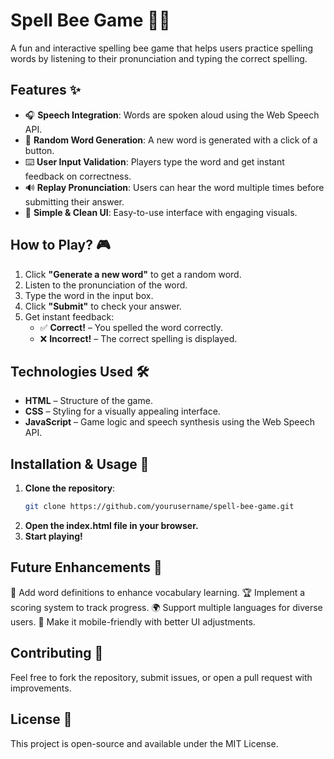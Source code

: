 # Spell Bee Game 🐝🎤

A fun and interactive spelling bee game that helps users practice spelling words by listening to their pronunciation and typing the correct spelling.

## Features ✨

- 🎧 **Speech Integration**: Words are spoken aloud using the Web Speech API.
- 🎲 **Random Word Generation**: A new word is generated with a click of a button.
- ⌨️ **User Input Validation**: Players type the word and get instant feedback on correctness.
- 🔊 **Replay Pronunciation**: Users can hear the word multiple times before submitting their answer.
- 🎨 **Simple & Clean UI**: Easy-to-use interface with engaging visuals.

## How to Play? 🎮

1. Click **"Generate a new word"** to get a random word.
2. Listen to the pronunciation of the word.
3. Type the word in the input box.
4. Click **"Submit"** to check your answer.
5. Get instant feedback:
   - ✅ **Correct!** – You spelled the word correctly.
   - ❌ **Incorrect!** – The correct spelling is displayed.

## Technologies Used 🛠️

- **HTML** – Structure of the game.
- **CSS** – Styling for a visually appealing interface.
- **JavaScript** – Game logic and speech synthesis using the Web Speech API.

## Installation & Usage 🚀

1. **Clone the repository**:
   ```bash
   git clone https://github.com/yourusername/spell-bee-game.git 


2. **Open the index.html file in your browser.**
3. **Start playing!**


## Future Enhancements 🔮

📖 Add word definitions to enhance vocabulary learning.
🏆 Implement a scoring system to track progress.
🌍 Support multiple languages for diverse users.
📱 Make it mobile-friendly with better UI adjustments.

## Contributing 🤝

Feel free to fork the repository, submit issues, or open a pull request with improvements.

## License 📜

This project is open-source and available under the MIT License.

